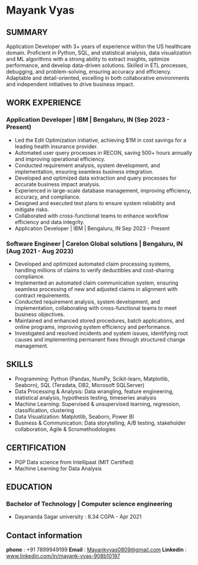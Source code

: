 # Mayank Vyas

## SUMMARY

Application Developer with 3+ years of experience within the US healthcare domain. Proficient in Python, SQL, and
statistical analysis, data visualization and ML algorithms with a strong ability to extract insights, optimize performance,
and develop data-driven solutions. Skilled in ETL processes, debugging, and problem-solving, ensuring accuracy and
efficiency. Adaptable and detail-oriented, excelling in both collaborative environments and independent initiatives to
drive business impact.

## WORK EXPERIENCE
### Application Developer | IBM | Bengaluru, IN (Sep 2023 - Present)

*  Led the Edit Optimization initiative, achieving $1M in cost savings for a leading health insurance provider.
*  Automated user query processes in RECON, saving 500+ hours annually and improving operational efficiency.
*  Conducted requirement analysis, system development, and implementation, ensuring seamless business integration.
*  Developed and optimized data extraction and query processes for accurate business impact analysis.
*  Experienced in large-scale database management, improving efficiency, accuracy, and compliance.
*  Designed and executed test plans to ensure system reliability and mitigate risks.
*  Collaborated with cross-functional teams to enhance workflow efficiency and data integrity.
*  Application Developer | IBM | Bengaluru, IN Sep 2023 - Present

### Software Engineer | Carelon Global solutions | Bengaluru, IN (Aug 2021 - Aug 2023)
*  Developed and optimized automated claim processing systems, handling millions of claims to verify deductibles and cost-sharing compliance.
*  Implemented an automated claim communication system, ensuring seamless processing of new and adjusted claims in alignment with contract requirements.
*  Conducted requirement analysis, system development, and implementation, collaborating with cross-functional teams to meet business objectives.
*  Maintained and enhanced stored procedures, batch applications, and online programs, improving system efficiency and performance.
*  Investigated and resolved incidents and system issues, identifying root causes and implementing permanent fixes through structured change management.

## SKILLS
*  Programming: Python (Pandas, NumPy, Scikit-learn, Matplotlib, Seaborn), SQL (Teradata, DB2, Microsoft SQLServer)
*  Data Processing & Analysis: Data wrangling, feature engineering, statistical analysis, hypothesis testing, timeseries analysis
*  Machine Learning: Supervised & unsupervised learning, regression, classification, clustering
*  Data Visualization: Matplotlib, Seaborn, Power BI
*  Business & Communication: Data storytelling, A/B testing, stakeholder collaboration, Agile & Scrumethodologies

## CERTIFICATION
*  PGP Data science from Intellipaat (MIT Certified)
*  Machine Learning for Data Analysis

##  EDUCATION
### Bachelor of Technology | Computer science engineering
*  Dayananda Sagar university : 8.34 CGPA - Apr 2021

## Contact information
**phone** : +91 7899949199
**Email** : Mayankvyas0809@gmail.com
**Linkedin** : www.linkedin.com/in/mayank-vyas-908b10197
